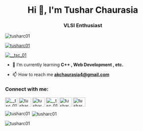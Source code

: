 <h1 align="center">Hi 👋, I'm Tushar Chaurasia</h1>
<h3 align="center">VLSI Enthusiast</h3>

<p align="left"> <img src="https://komarev.com/ghpvc/?username=tusharc01&label=Profile%20views&color=0e75b6&style=flat" alt="tusharc01" /> </p>

<p align="left"> <a href="https://github.com/ryo-ma/github-profile-trophy"><img src="https://github-profile-trophy.vercel.app/?username=tusharc01" alt="tusharc01" /></a> </p>

<p align="left"> <a href="https://twitter.com/__tsc_01" target="blank"><img src="https://img.shields.io/twitter/follow/__tsc_01?logo=twitter&style=for-the-badge" alt="__tsc_01" /></a> </p>

- 🌱 I’m currently learning **C++ , Web Development , etc.**

- 📫 How to reach me **akchaurasia4@gmail.com**

<h3 align="left">Connect with me:</h3>
<p align="left">
<a href="https://twitter.com/__tsc_01" target="blank"><img align="center" src="https://raw.githubusercontent.com/rahuldkjain/github-profile-readme-generator/master/src/images/icons/Social/twitter.svg" alt="__tsc_01" height="30" width="40" /></a>
<a href="https://www.linkedin.com/in/tushar-chaurasia-ab398a202" target="blank"><img align="center" src="https://raw.githubusercontent.com/rahuldkjain/github-profile-readme-generator/master/src/images/icons/Social/linked-in-alt.svg" alt="tushar chaurasia" height="30" width="40" /></a>
<a href="https://www.facebook.com/tusharchaurasia.tushar" target="blank"><img align="center" src="https://raw.githubusercontent.com/rahuldkjain/github-profile-readme-generator/master/src/images/icons/Social/facebook.svg" alt="tushar chaurasia" height="30" width="40" /></a>
<a href="https://instagram.com/__tsc_01" target="blank"><img align="center" src="https://raw.githubusercontent.com/rahuldkjain/github-profile-readme-generator/master/src/images/icons/Social/instagram.svg" alt="__tsc_01" height="30" width="40" /></a>
<a href="https://www.hackerrank.com/tusharc01" target="blank"><img align="center" src="https://raw.githubusercontent.com/rahuldkjain/github-profile-readme-generator/master/src/images/icons/Social/hackerrank.svg" alt="tusharc01" height="30" width="40" /></a>
<a href="https://www.leetcode.com/tusharc01" target="blank"><img align="center" src="https://raw.githubusercontent.com/rahuldkjain/github-profile-readme-generator/master/src/images/icons/Social/leet-code.svg" alt="tusharc01" height="30" width="40" /></a>
</p>

<p><img align="left" src="https://github-readme-stats.vercel.app/api/top-langs?username=tusharc01&show_icons=true&locale=en&layout=compact" alt="tusharc01" /></p>

<p>&nbsp;<img align="center" src="https://github-readme-stats.vercel.app/api?username=tusharc01&show_icons=true&locale=en" alt="tusharc01" /></p>

<p><img align="center" src="https://github-readme-streak-stats.herokuapp.com/?user=tusharc01&" alt="tusharc01" /></p>
